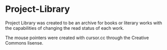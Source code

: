 # Project-Library

Project Library was created to be an archive for books or literary works with the capabilities of changing the read status of each work. 

The mouse pointers were created with cursor.cc through the Creative Commons lisense.
